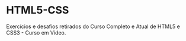 # HTML5-CSS
Exercícios e desafios retirados do Curso Completo e Atual de HTML5 e CSS3 - Curso em Vídeo.
